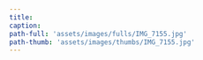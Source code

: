 ```yaml
---
title:
caption:
path-full: 'assets/images/fulls/IMG_7155.jpg'
path-thumb: 'assets/images/thumbs/IMG_7155.jpg'
---
```

